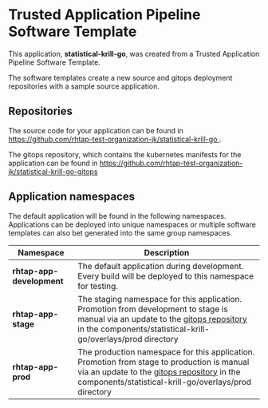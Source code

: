 # Trusted Application Pipeline Software Template

This application, **statistical-krill-go**, was created from a Trusted Application Pipeline Software Template.

The software templates create a new source and gitops deployment repositories with a sample source application. 

## Repositories

The source code for your application can be found in [https://github.com/rhtap-test-organization-jk/statistical-krill-go ](https://github.com/rhtap-test-organization-jk/statistical-krill-go ).
 
The gitops repository, which contains the kubernetes manifests for the application can be found in 
[https://github.com/rhtap-test-organization-jk/statistical-krill-go-gitops ](https://github.com/rhtap-test-organization-jk/statistical-krill-go-gitops ) 

## Application namespaces 

The default application will be found in the following namespaces. Applications can be deployed into unique namespaces or multiple software templates can also bet generated into the same group namespaces.  

|  Namespace   |  Description   |  
| -------- | -------- |   
| **rhtap-app-development** | The default application during development. Every build will be deployed to this namespace for testing. | 
| **rhtap-app-stage** | The staging namespace for this application. Promotion from development to stage is manual via an update to the [gitops repository](https://github.com/rhtap-test-organization-jk/statistical-krill-go-gitops ) in the components/statistical-krill-go/overlays/prod directory |  
| **rhtap-app-prod** | The production namespace for this application. Promotion from stage to production is manual via an update to the [gitops repository](https://github.com/rhtap-test-organization-jk/statistical-krill-go-gitops ) in the components/statistical-krill-go/overlays/prod directory | 